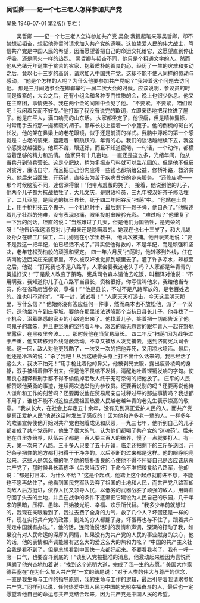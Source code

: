 ### 吴哲卿——记一个七三老人怎样参加共产党
吴象
1946-07-01
第2版()
专栏：

　　吴哲卿
    ——记一个七三老人怎样参加共产党
    吴象
    我提起笔来写吴哲卿，却不禁想起韬奋，想起他弥留时请求加入共产党的遗嘱。这位挚爱人民的伟大战士，笃信共产党是中国人民的希望，因而愿望着把自己的命运交托给它，这愿望直到停止呼吸，还是同火一样的热烈。
    吴哲卿与韬奋不同，他只是个粗通文字的人。然而他从光绪元年诞生于贫苦的农家，抱着质朴的善良的心，经历了一生的灾难和变动之后，竟以七十三岁的高龄，请求加入中国共产党。这却不能不使人同样的惊动与感动。
    “他是个怎样的人呢？为什么他要参加共产党呢？”我带着这个问题去访问他。
    那是三月间边参会在邯郸举行一届二次大会的时候。应该说明，参议员的时间是很紧的，大会之后，还有小组会和各种专门性质的会，晚上也很少休息。他又在主席团，事情更多。我在两个会的间隙中会见了他。
    “不要紧，不要紧，咱们谈吧！我闲着反而不好受。”他打断了我没有说完的歉词，立即亲热地把我拉进了屋子。他是庄平人，满口响亮的山东话。
    大家都坐定了，他很瘦，但是精神矍铄，时常用手去捋那一撮稀疏的胡子。黑布长衫上挂着一个小篦子。他的倒梳的斑白的长发，他的架在鼻梁上的老花眼镜，似乎还是前清的样式。我脑中浮起的第一个感觉是：古老的装束，蕴藏着一颗跳跃的，年青的心。我们的谈话越继续下去，我这个感觉就越强烈，他耳不聋，眼还好，而且不知道疲倦，一句话，一个动作，都横溢着足够的精力和热情。
    他家只有十几亩地，一直还是这么多，光绪年间，他从当兵升到骑兵营长。这是个肥缺，稍为多报点马料就可以盖花园的。但是他不但反对贪污，廉洁自守，而且把自己份内应得一些钱也都捐给公益，修桥补路，救济贫穷。他后来当医生，开药铺，直接去为苦于疾病贫穷的乡亲服务。
    “还修庙呢——那个时候脑筋不同，迷信深得很！”他带点羞赧的笑了。
    接着，他说到他的儿子，他两个儿子都为抗战牺牲了，大儿文庆，是财政科员，三九年被汉奸齐子修活埋了，二儿亚屋，是民选的抗日县长，死于四二年阳谷反“扫荡”中。
    “他站在土岗上，用手枪打死五个鬼子，一个机枪射手，最后剩下一颗子弹，他自杀了。”他叙述着儿子壮烈的殉难，没有表现悲痛，眼里投射出睽矜光彩。
    “难过吗？”他重复了一下我的问话，坦直的说：“当然难过了几天，但是他们为国牺牲，是光荣的呀！”他告诉我这消息对儿子母亲还是隐瞒着的。她现在也七十三岁了，和大儿媳及孙女在鞋工厂做工，二儿媳则在小学里教书。
    他两次被捕。他开玩笑地说：“要不是我这一把年纪，怕已经活不成了。”其实使他得救的，不是年纪，而是顽强和坚决，老年苍松劲柏般的顽强和坚定。
    四一年六月反“扫荡时，他转移到外线，住在济南附近西梁庄亲戚家里，不久被汉奸发觉抓到城里去了。灌了许多凉水，辣椒面之后。他说：“打死我也不是八路军，人家会要我这老头子吗？人家都是年青青的英雄好汉！”于是敌人改变了策略，宪兵司令森本请他去吃饭，叫翻译对他说：“不用瞒我，我知道你儿子在八路军当县长，资格很好，你写信叫他来，我给他当专员，你在省政府当参议，享福！”
    “他是县长，不过不是八路军放的，是老百姓选的。谁也叫不动他”。
    “写一封，试试看！”
    “人家天天打游击，今天这里明天那里，写什么信？”
    他始终没有答应任何一件事，然而森本也不放松他，派了一个汉奸，送他坐汽车到庄平城，要他在那里设法诱降那个当抗日县长儿子，他寻找了一个机会，沿着熟悉的家乡的小路逃出来了。他找着儿子，笑着把一切都告诉了他。骂鬼子的蠢笨，并且更坚决的坚持着斗争。艰苦的毫无怨言的跟年青人一起在野地里露宿，在黑夜里奔波……。那时候他在当贸易局长。
    四二年反“扫荡”因为战争过于严重，他又转移到外线隐蔽活动。不幸又被敌人发觉捕去，送到济南宪兵司令部。这一回，敌人对他更残酷了，一次又一次的把他弄死，又用凉水喷活。最后，他还是冷冷的说：“杀了我吧！从我这硬骨头身上打不出什么话来的，我已经活了这么大，我决不怕死！”用手枪比着他的鼻尖，他被剥光衣服，露出瘦骨棱峋的身躯，双手被缚着伸不出来。但是他不畏缩不发抖，清醒地吐着铿锵发响的字句。使黑良心翻译和刑手都不得不偷偷掉泪敌人终于无可奈何的把他放了。
    庄平的人民都赞颂他英勇的事迹，连续两次选举他为参议员。还要再说别的吗？还要再说他待人谦和和工作的刻苦吗？还要再说他在贸易局亲自过秤过平的那些事情吗？我想都不用了，谁也不能不对这位热爱祖国热爱人民越老越年青的老先生表示崇高的敬意。
    “我从长大，在社会上奔走五十余年，没有见到真正爱护人民的人。而共产党是真正爱护人民”他说这话时发生了感叹的！因为他和许多老一辈的人，一样多年的欺骗宣传使他开始对共产党也抱着成见和厌恶，一九三七年，他听到自己的儿子都变成了共产党员时，他生了很大的气，认为他们都喝了共产党的“迷魂药”。后来他在县里办给养，队伍来了都是一百人要三百人的给养，慢了一点就要打人。有一天，第一次来了八路。三十多人只要了五十斤馍，临走还把剩下的三斤多送回，开好条子把住的地方都打扫得干干净净的。以后不断的过来都是这样。他的眼睁明亮起来。这些人是怎么搞的呢？他的质朴善良的心使他不得不怀疑自己是否应该厌恶共产党了，那时候县长葛栋华（后来当汉奸）下命令不准把粮食给八路军，他却说：“都是打日本，为什么不给？”这是个起点，他踏上这个起点就前进不息，不能也不愿再站住了，他看到国民党军队丢弃了祖国的土地和人民，而共产党八路军却向敌人后方挺进，依靠人民又领导人民，以低劣的武器战胜了顽强的敌人，用鲜血夺回了失去的土地，并且在战争的条件下逐渐把它建设为人民自己的乐园，几千年来的黑暗，压榨、愚昧、开始被光明、幸福、欢乐所代替。“我多少年前就想过的，我现在亲眼看到了，我过去费了全身的力气，救了几个人？坏蛋还是一样的坏，现在实行共产党的政策，到处的穷人都翻了身，坏蛋再也存不住了，跟着共产党走中国就有办法。”，他的话，连同他说话时的表情和声调，深深的打动了我，如果没有对人民命运的深厚的同情，如果没有为共产党的人民的事业献身的决心，他的话，他的表情和声调能带有这么大的爱这么大的热和力吆？
    “中国的共产主义社会我是看不到了，但是总想看到中国快一点都好起来。不要看我老了，我有一呼一吸一口气，也要奋斗到底的！”谈到入党被批准的消息，他激动起来脸因为喜悦而辉朗了他兴奋地加着说：“找到这个光明大道，完成了我一生的志愿。”
    美国大作家德莱塞在“在为什么加入共产党”一文的结尾说：“对于人类的伟大与尊严的信念，一直是我生命与工作的指导原则，我的生命与工作的逻辑，最后引导着我请求参加共产党。”同样可以说，任何热爱中国人民为中国的光明幸福奋斗的人，最后也一定愿望着他自己的命运与共产党结合起来，因为共产党是中国人民的希望。
